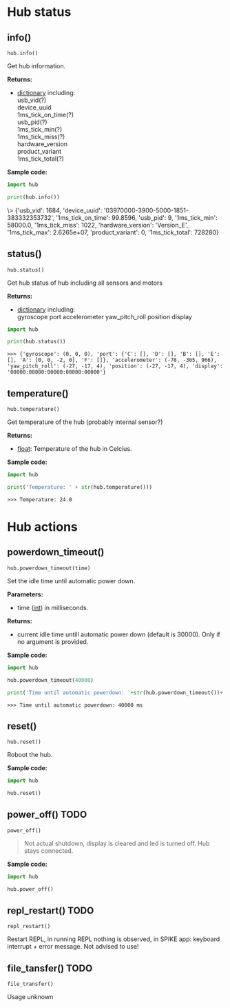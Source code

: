 


# Hub status

## info()

`hub.info()`

Get hub information.

__Returns:__

* [dictionary](data_types.md#dictionary) including:  
  usb_vid(?)  
  device_uuid  
  1ms_tick_on_time(?)  
  usb_pid(?)  
  1ms_tick_min(?)  
  1ms_tick_miss(?)  
  hardware_version  
  product_variant  
  1ms_tick_total(?)

__Sample code:__

``` python
import hub

print(hub.info())
```

<span class='shell_output'>
\> {'usb_vid': 1684, 'device_uuid': '03970000-3900-5000-1851-383332353732', '1ms_tick_on_time': 99.8596, 'usb_pid': 9, '1ms_tick_min': 58000.0, '1ms_tick_miss': 1022, 'hardware_version': 'Version_E', '1ms_tick_max': 2.6265e+07, 'product_variant': 0, '1ms_tick_total': 728280}
</span>


## status()

`hub.status()`

Get hub status of hub including all sensors and motors

__Returns:__ 

*  [dictionary](data_types.md#dictionary) including:  
   gyroscope
   port
   accelerometer
   yaw_pitch_roll
   position
   display

``` python
import hub

print(hub.status())
```

```
>>> {'gyroscope': (0, 0, 0), 'port': {'C': [], 'D': [], 'B': [], 'E': [], 'A': [0, 0, -2, 0], 'F': []}, 'accelerometer': (-78, -305, 966), 'yaw_pitch_roll': (-27, -17, 4), 'position': (-27, -17, 4), 'display': '00000:00000:00000:00000:00000'}
```

## temperature()

`hub.temperature()`

Get temperature of the hub (probably internal sensor?)

__Returns:__

* [float](data_types.md#float): Temperature of the hub in Celcius.

__Sample code:__

``` python
import hub

print('Temperature: ' + str(hub.temperature()))
```

```
>>> Temperature: 24.0
```

# Hub actions

## powerdown_timeout()

`hub.powerdown_timeout(time)`

Set the idle time until automatic power down.

__Parameters:__

*  time ([int](data_types.md#int)) in milliseconds.

__Returns:__

*  current idle time untill automatic power down (default is 30000). Only if no argument is provided. 

__Sample code:__

``` python
import hub

hub.powerdown_timeout(40000)

print('Time until automatic powerdown: '+str(hub.powerdown_timeout())+ ' ms')
```
```
>>> Time until automatic powerdown: 40000 ms
``` 

## reset()

`hub.reset()`

Roboot the hub.

__Sample code:__

``` python
import hub

hub.reset()
```

## power_off() TODO

`power_off()`

> Not actual shutdown, display is cleared and led is turned off. Hub stays connected. 

__Sample code:__
``` python
import hub

hub.power_off()
```

## repl_restart() TODO

`repl_restart()`

Restart REPL, in running REPL nothing is observed, in SPIKE app: keyboard interrupt + error message. Not advised to use!


## file_tansfer() TODO

`file_transfer()`

Usage unknown